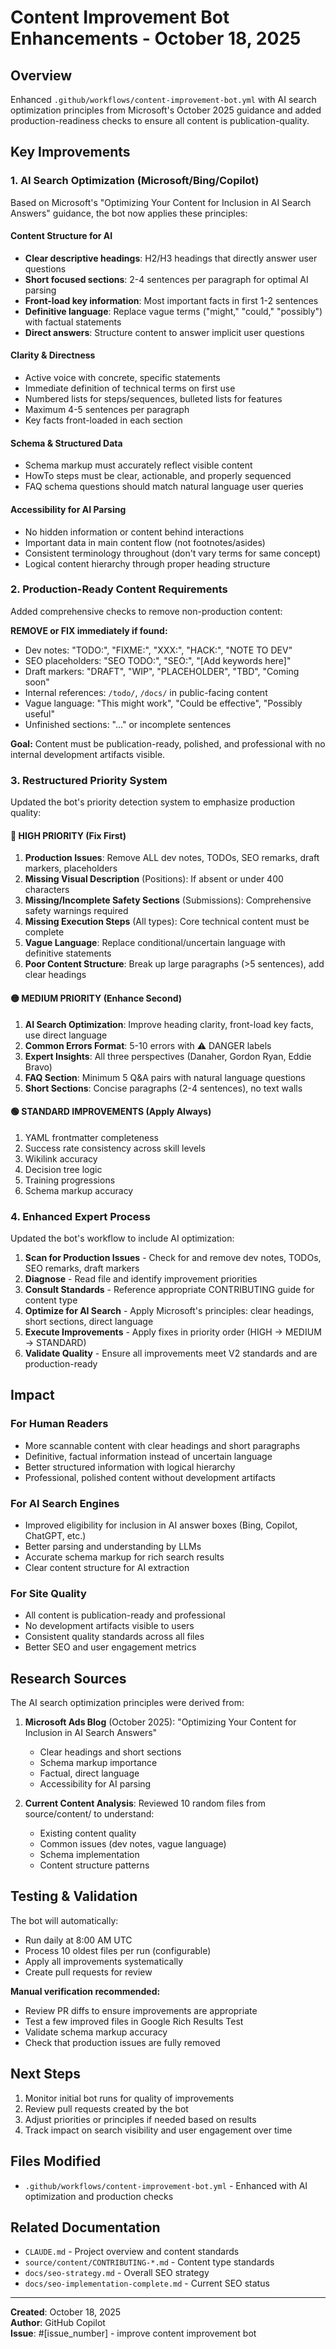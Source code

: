 # Content Improvement Bot Enhancements - October 18, 2025

## Overview

Enhanced `.github/workflows/content-improvement-bot.yml` with AI search optimization principles from Microsoft's October 2025 guidance and added production-readiness checks to ensure all content is publication-quality.

## Key Improvements

### 1. AI Search Optimization (Microsoft/Bing/Copilot)

Based on Microsoft's "Optimizing Your Content for Inclusion in AI Search Answers" guidance, the bot now applies these principles:

#### Content Structure for AI
- **Clear descriptive headings**: H2/H3 headings that directly answer user questions
- **Short focused sections**: 2-4 sentences per paragraph for optimal AI parsing
- **Front-load key information**: Most important facts in first 1-2 sentences
- **Definitive language**: Replace vague terms ("might," "could," "possibly") with factual statements
- **Direct answers**: Structure content to answer implicit user questions

#### Clarity & Directness
- Active voice with concrete, specific statements
- Immediate definition of technical terms on first use
- Numbered lists for steps/sequences, bulleted lists for features
- Maximum 4-5 sentences per paragraph
- Key facts front-loaded in each section

#### Schema & Structured Data
- Schema markup must accurately reflect visible content
- HowTo steps must be clear, actionable, and properly sequenced
- FAQ schema questions should match natural language user queries

#### Accessibility for AI Parsing
- No hidden information or content behind interactions
- Important data in main content flow (not footnotes/asides)
- Consistent terminology throughout (don't vary terms for same concept)
- Logical content hierarchy through proper heading structure

### 2. Production-Ready Content Requirements

Added comprehensive checks to remove non-production content:

**REMOVE or FIX immediately if found:**
- Dev notes: "TODO:", "FIXME:", "XXX:", "HACK:", "NOTE TO DEV"
- SEO placeholders: "SEO TODO:", "SEO:", "[Add keywords here]"
- Draft markers: "DRAFT", "WIP", "PLACEHOLDER", "TBD", "Coming soon"
- Internal references: `/todo/`, `/docs/` in public-facing content
- Vague language: "This might work", "Could be effective", "Possibly useful"
- Unfinished sections: "..." or incomplete sentences

**Goal:** Content must be publication-ready, polished, and professional with no internal development artifacts visible.

### 3. Restructured Priority System

Updated the bot's priority detection system to emphasize production quality:

#### 🔴 HIGH PRIORITY (Fix First)
1. **Production Issues**: Remove ALL dev notes, TODOs, SEO remarks, draft markers, placeholders
2. **Missing Visual Description** (Positions): If absent or under 400 characters
3. **Missing/Incomplete Safety Sections** (Submissions): Comprehensive safety warnings required
4. **Missing Execution Steps** (All types): Core technical content must be complete
5. **Vague Language**: Replace conditional/uncertain language with definitive statements
6. **Poor Content Structure**: Break up large paragraphs (>5 sentences), add clear headings

#### 🟡 MEDIUM PRIORITY (Enhance Second)
1. **AI Search Optimization**: Improve heading clarity, front-load key facts, use direct language
2. **Common Errors Format**: 5-10 errors with ⚠️ DANGER labels
3. **Expert Insights**: All three perspectives (Danaher, Gordon Ryan, Eddie Bravo)
4. **FAQ Section**: Minimum 5 Q&A pairs with natural language questions
5. **Short Sections**: Concise paragraphs (2-4 sentences), no text walls

#### 🟢 STANDARD IMPROVEMENTS (Apply Always)
1. YAML frontmatter completeness
2. Success rate consistency across skill levels
3. Wikilink accuracy
4. Decision tree logic
5. Training progressions
6. Schema markup accuracy

### 4. Enhanced Expert Process

Updated the bot's workflow to include AI optimization:

1. **Scan for Production Issues** - Check for and remove dev notes, TODOs, SEO remarks, draft markers
2. **Diagnose** - Read file and identify improvement priorities
3. **Consult Standards** - Reference appropriate CONTRIBUTING guide for content type
4. **Optimize for AI Search** - Apply Microsoft's principles: clear headings, short sections, direct language
5. **Execute Improvements** - Apply fixes in priority order (HIGH → MEDIUM → STANDARD)
6. **Validate Quality** - Ensure all improvements meet V2 standards and are production-ready

## Impact

### For Human Readers
- More scannable content with clear headings and short paragraphs
- Definitive, factual information instead of uncertain language
- Better structured information with logical hierarchy
- Professional, polished content without development artifacts

### For AI Search Engines
- Improved eligibility for inclusion in AI answer boxes (Bing, Copilot, ChatGPT, etc.)
- Better parsing and understanding by LLMs
- Accurate schema markup for rich search results
- Clear content structure for AI extraction

### For Site Quality
- All content is publication-ready and professional
- No development artifacts visible to users
- Consistent quality standards across all files
- Better SEO and user engagement metrics

## Research Sources

The AI search optimization principles were derived from:

1. **Microsoft Ads Blog** (October 2025): "Optimizing Your Content for Inclusion in AI Search Answers"
   - Clear headings and short sections
   - Schema markup importance
   - Factual, direct language
   - Accessibility for AI parsing

2. **Current Content Analysis**: Reviewed 10 random files from source/content/ to understand:
   - Existing content quality
   - Common issues (dev notes, vague language)
   - Schema implementation
   - Content structure patterns

## Testing & Validation

The bot will automatically:
- Run daily at 8:00 AM UTC
- Process 10 oldest files per run (configurable)
- Apply all improvements systematically
- Create pull requests for review

**Manual verification recommended:**
- Review PR diffs to ensure improvements are appropriate
- Test a few improved files in Google Rich Results Test
- Validate schema markup accuracy
- Check that production issues are fully removed

## Next Steps

1. Monitor initial bot runs for quality of improvements
2. Review pull requests created by the bot
3. Adjust priorities or principles if needed based on results
4. Track impact on search visibility and user engagement over time

## Files Modified

- `.github/workflows/content-improvement-bot.yml` - Enhanced with AI optimization and production checks

## Related Documentation

- `CLAUDE.md` - Project overview and content standards
- `source/content/CONTRIBUTING-*.md` - Content type standards
- `docs/seo-strategy.md` - Overall SEO strategy
- `docs/seo-implementation-complete.md` - Current SEO status

---

**Created**: October 18, 2025  
**Author**: GitHub Copilot  
**Issue**: #[issue_number] - improve content improvement bot
